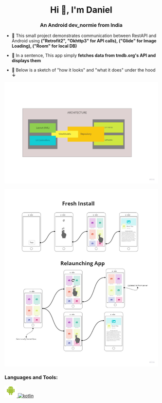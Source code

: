 <h1 align="center">Hi 👋, I'm Daniel</h1>
<h3 align="center">An Android dev_normie from India</h3>

- 🌱 This small project demonstrates communication between RestAPI and Android using **("Retrofit2", "Okhttp3" for API calls), ("Glide" for Image Loading), ("Room" for local DB)**


- 📝 In a sentence, This app simply **fetches data from tmdb.org's API and displays them**



- 🔭  Below is a sketch of "how it looks" and "what it does" under the hood **↓**



![ App Architecture shown Here... ](https://github.com/CmdDaniel/Get_Moviez/blob/master/appArchitecture.jpg)


![ App Pathway shown Here... ](https://github.com/CmdDaniel/Get_Moviez/blob/master/appPathway.jpg)


<h3 align="left">Languages and Tools:</h3>
<p align="left"> <a href="https://developer.android.com" target="_blank" rel="noreferrer"> <img src="https://raw.githubusercontent.com/devicons/devicon/master/icons/android/android-original-wordmark.svg" alt="android" width="40" height="40"/> </a> <a href="https://kotlinlang.org" target="_blank" rel="noreferrer"> <img src="https://www.vectorlogo.zone/logos/kotlinlang/kotlinlang-icon.svg" alt="kotlin" width="40" height="40"/> </a> </p>

